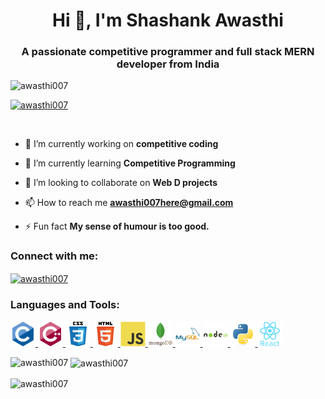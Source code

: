 <h1 align="center">Hi 👋, I'm Shashank Awasthi</h1>
<h3 align="center">A passionate competitive programmer and full stack MERN developer from India</h3>

<p align="left"> <img src="https://komarev.com/ghpvc/?username=awasthi007&label=Profile%20views&color=0e75b6&style=flat" alt="awasthi007" /> </p>

<p align="left"> <a href="https://github.com/ryo-ma/github-profile-trophy"><img src="https://github-profile-trophy.vercel.app/?username=awasthi007" alt="awasthi007" /></a> </p>

<p align="left"> <a href="https://twitter.com/" target="blank"><img src="https://img.shields.io/twitter/follow/?logo=twitter&style=for-the-badge" alt="" /></a> </p>

- 🔭 I’m currently working on **competitive coding**

- 🌱 I’m currently learning **Competitive Programming**

- 👯 I’m looking to collaborate on **Web D projects**

- 📫 How to reach me **awasthi007here@gmail.com**

- ⚡ Fun fact **My sense of humour is too good.**

<h3 align="left">Connect with me:</h3>
<p align="left">
<a href="https://www.codechef.com/users/awasthi0" target="blank"><img align="center" src="https://cdn.jsdelivr.net/npm/simple-icons@3.1.0/icons/codechef.svg" alt="awasthi007" height="30" width="40" /></a>
</p>

<h3 align="left">Languages and Tools:</h3>
<p align="left"> <a href="https://www.cprogramming.com/" target="_blank"> <img src="https://raw.githubusercontent.com/devicons/devicon/master/icons/c/c-original.svg" alt="c" width="40" height="40"/> </a> <a href="https://www.w3schools.com/cpp/" target="_blank"> <img src="https://raw.githubusercontent.com/devicons/devicon/master/icons/cplusplus/cplusplus-original.svg" alt="cplusplus" width="40" height="40"/> </a> <a href="https://www.w3schools.com/css/" target="_blank"> <img src="https://raw.githubusercontent.com/devicons/devicon/master/icons/css3/css3-original-wordmark.svg" alt="css3" width="40" height="40"/> </a> <a href="https://www.w3.org/html/" target="_blank"> <img src="https://raw.githubusercontent.com/devicons/devicon/master/icons/html5/html5-original-wordmark.svg" alt="html5" width="40" height="40"/> </a> <a href="https://developer.mozilla.org/en-US/docs/Web/JavaScript" target="_blank"> <img src="https://raw.githubusercontent.com/devicons/devicon/master/icons/javascript/javascript-original.svg" alt="javascript" width="40" height="40"/> </a> <a href="https://www.mongodb.com/" target="_blank"> <img src="https://raw.githubusercontent.com/devicons/devicon/master/icons/mongodb/mongodb-original-wordmark.svg" alt="mongodb" width="40" height="40"/> </a> <a href="https://www.mysql.com/" target="_blank"> <img src="https://raw.githubusercontent.com/devicons/devicon/master/icons/mysql/mysql-original-wordmark.svg" alt="mysql" width="40" height="40"/> </a> <a href="https://nodejs.org" target="_blank"> <img src="https://raw.githubusercontent.com/devicons/devicon/master/icons/nodejs/nodejs-original-wordmark.svg" alt="nodejs" width="40" height="40"/> </a> <a href="https://www.python.org" target="_blank"> <img src="https://raw.githubusercontent.com/devicons/devicon/master/icons/python/python-original.svg" alt="python" width="40" height="40"/> </a> <a href="https://reactjs.org/" target="_blank"> <img src="https://raw.githubusercontent.com/devicons/devicon/master/icons/react/react-original-wordmark.svg" alt="react" width="40" height="40"/> </a> </p>

<p><img align="left" src="https://github-readme-stats.vercel.app/api/top-langs?username=awasthi007&show_icons=true&locale=en&layout=compact" alt="awasthi007" /></p>

<p>&nbsp;<img align="center" src="https://github-readme-stats.vercel.app/api?username=awasthi007&show_icons=true&locale=en" alt="awasthi007" /></p>

<p><img align="center" src="https://github-readme-streak-stats.herokuapp.com/?user=awasthi007&" alt="awasthi007" /></p>
